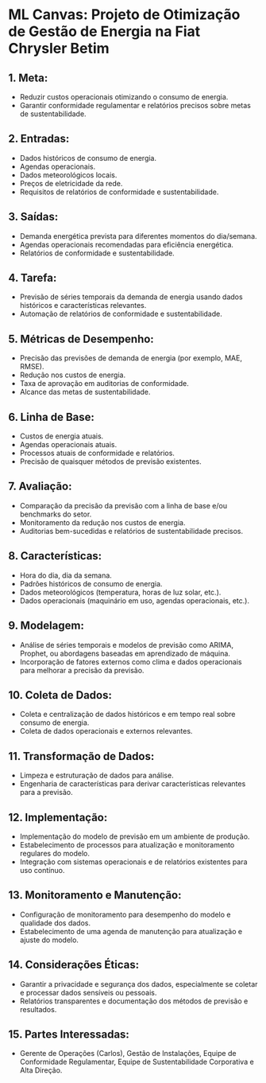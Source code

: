 # ML Canvas: Projeto de Otimização de Gestão de Energia na Fiat Chrysler Betim

## 1. Meta:
- Reduzir custos operacionais otimizando o consumo de energia.
- Garantir conformidade regulamentar e relatórios precisos sobre metas de sustentabilidade.

## 2. Entradas:
- Dados históricos de consumo de energia.
- Agendas operacionais.
- Dados meteorológicos locais.
- Preços de eletricidade da rede.
- Requisitos de relatórios de conformidade e sustentabilidade.

## 3. Saídas:
- Demanda energética prevista para diferentes momentos do dia/semana.
- Agendas operacionais recomendadas para eficiência energética.
- Relatórios de conformidade e sustentabilidade.

## 4. Tarefa:
- Previsão de séries temporais da demanda de energia usando dados históricos e características relevantes.
- Automação de relatórios de conformidade e sustentabilidade.

## 5. Métricas de Desempenho:
- Precisão das previsões de demanda de energia (por exemplo, MAE, RMSE).
- Redução nos custos de energia.
- Taxa de aprovação em auditorias de conformidade.
- Alcance das metas de sustentabilidade.

## 6. Linha de Base:
- Custos de energia atuais.
- Agendas operacionais atuais.
- Processos atuais de conformidade e relatórios.
- Precisão de quaisquer métodos de previsão existentes.

## 7. Avaliação:
- Comparação da precisão da previsão com a linha de base e/ou benchmarks do setor.
- Monitoramento da redução nos custos de energia.
- Auditorias bem-sucedidas e relatórios de sustentabilidade precisos.

## 8. Características:
- Hora do dia, dia da semana.
- Padrões históricos de consumo de energia.
- Dados meteorológicos (temperatura, horas de luz solar, etc.).
- Dados operacionais (maquinário em uso, agendas operacionais, etc.).

## 9. Modelagem:
- Análise de séries temporais e modelos de previsão como ARIMA, Prophet, ou abordagens baseadas em aprendizado de máquina.
- Incorporação de fatores externos como clima e dados operacionais para melhorar a precisão da previsão.

## 10. Coleta de Dados:
- Coleta e centralização de dados históricos e em tempo real sobre consumo de energia.
- Coleta de dados operacionais e externos relevantes.

## 11. Transformação de Dados:
- Limpeza e estruturação de dados para análise.
- Engenharia de características para derivar características relevantes para a previsão.

## 12. Implementação:
- Implementação do modelo de previsão em um ambiente de produção.
- Estabelecimento de processos para atualização e monitoramento regulares do modelo.
- Integração com sistemas operacionais e de relatórios existentes para uso contínuo.

## 13. Monitoramento e Manutenção:
- Configuração de monitoramento para desempenho do modelo e qualidade dos dados.
- Estabelecimento de uma agenda de manutenção para atualização e ajuste do modelo.

## 14. Considerações Éticas:
- Garantir a privacidade e segurança dos dados, especialmente se coletar e processar dados sensíveis ou pessoais.
- Relatórios transparentes e documentação dos métodos de previsão e resultados.

## 15. Partes Interessadas:
- Gerente de Operações (Carlos), Gestão de Instalações, Equipe de Conformidade Regulamentar, Equipe de Sustentabilidade Corporativa e Alta Direção.
